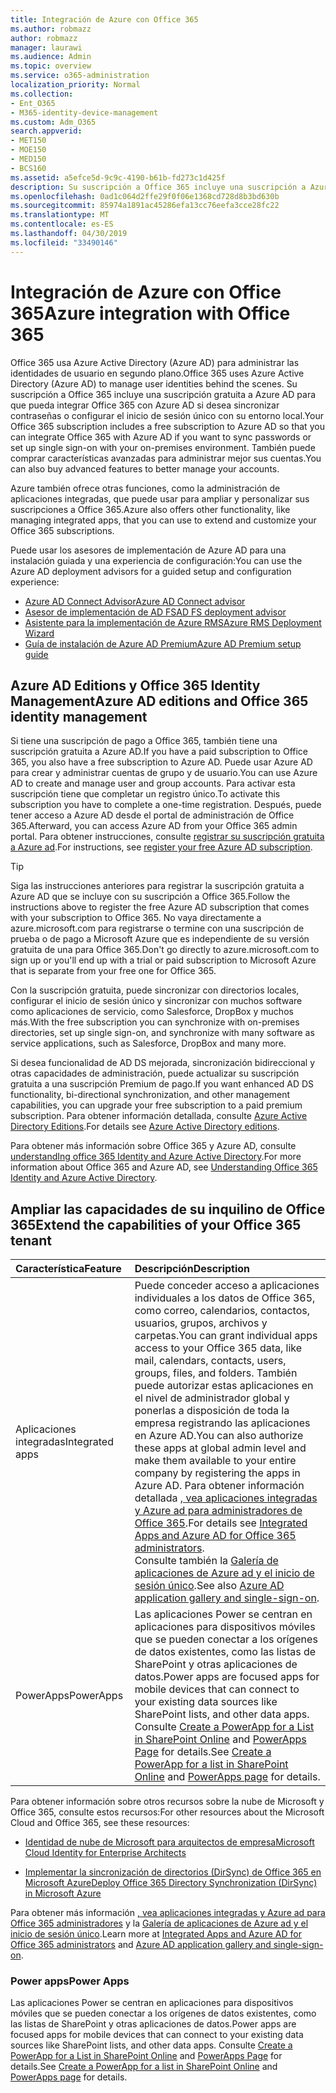 ```yaml
---
title: Integración de Azure con Office 365
ms.author: robmazz
author: robmazz
manager: laurawi
ms.audience: Admin
ms.topic: overview
ms.service: o365-administration
localization_priority: Normal
ms.collection:
- Ent_O365
- M365-identity-device-management
ms.custom: Adm_O365
search.appverid:
- MET150
- MOE150
- MED150
- BCS160
ms.assetid: a5efce5d-9c9c-4190-b61b-fd273c1d425f
description: Su suscripción a Office 365 incluye una suscripción a Azure AD. Integre Office 365 con Azure AD si desea la sincronización de contraseña o el inicio de sesión único con el entorno local.
ms.openlocfilehash: 0ad1c064d2ffe29f0f06e1368cd728d8b3bd630b
ms.sourcegitcommit: 85974a1891ac45286efa13cc76eefa3cce28fc22
ms.translationtype: MT
ms.contentlocale: es-ES
ms.lasthandoff: 04/30/2019
ms.locfileid: "33490146"
---
```

# <a name="azure-integration-with-office-365"></a><span data-ttu-id="74896-104">Integración de Azure con Office 365</span><span class="sxs-lookup"><span data-stu-id="74896-104">Azure integration with Office 365</span></span>

<span data-ttu-id="74896-105">Office 365 usa Azure Active Directory (Azure AD) para administrar las identidades de usuario en segundo plano.</span><span class="sxs-lookup"><span data-stu-id="74896-105">Office 365 uses Azure Active Directory (Azure AD) to manage user identities behind the scenes.</span></span> <span data-ttu-id="74896-106">Su suscripción a Office 365 incluye una suscripción gratuita a Azure AD para que pueda integrar Office 365 con Azure AD si desea sincronizar contraseñas o configurar el inicio de sesión único con su entorno local.</span><span class="sxs-lookup"><span data-stu-id="74896-106">Your Office 365 subscription includes a free subscription to Azure AD so that you can integrate Office 365 with Azure AD if you want to sync passwords or set up single sign-on with your on-premises environment.</span></span> <span data-ttu-id="74896-107">También puede comprar características avanzadas para administrar mejor sus cuentas.</span><span class="sxs-lookup"><span data-stu-id="74896-107">You can also buy advanced features to better manage your accounts.</span></span>
  
<span data-ttu-id="74896-108">Azure también ofrece otras funciones, como la administración de aplicaciones integradas, que puede usar para ampliar y personalizar sus suscripciones a Office 365.</span><span class="sxs-lookup"><span data-stu-id="74896-108">Azure also offers other functionality, like managing integrated apps, that you can use to extend and customize your Office 365 subscriptions.</span></span>
  
<span data-ttu-id="74896-109">Puede usar los asesores de implementación de Azure AD para una instalación guiada y una experiencia de configuración:</span><span class="sxs-lookup"><span data-stu-id="74896-109">You can use the Azure AD deployment advisors for a guided setup and configuration experience:</span></span>
 - [<span data-ttu-id="74896-110">Azure AD Connect Advisor</span><span class="sxs-lookup"><span data-stu-id="74896-110">Azure AD Connect advisor</span></span>](https://aka.ms/aadconnectpwsync)
 - [<span data-ttu-id="74896-111">Asesor de implementación de AD FS</span><span class="sxs-lookup"><span data-stu-id="74896-111">AD FS deployment advisor</span></span>](https://aka.ms/adfsguidance)
 - [<span data-ttu-id="74896-112">Asistente para la implementación de Azure RMS</span><span class="sxs-lookup"><span data-stu-id="74896-112">Azure RMS Deployment Wizard</span></span>](https://aka.ms/azuremsguidance)
 - [<span data-ttu-id="74896-113">Guía de instalación de Azure AD Premium</span><span class="sxs-lookup"><span data-stu-id="74896-113">Azure AD Premium setup guide</span></span>](https://aka.ms/aadpguidance)
  
## <a name="azure-ad-editions-and-office-365-identity-management"></a><span data-ttu-id="74896-114">Azure AD Editions y Office 365 Identity Management</span><span class="sxs-lookup"><span data-stu-id="74896-114">Azure AD editions and Office 365 identity management</span></span>

<span data-ttu-id="74896-115">Si tiene una suscripción de pago a Office 365, también tiene una suscripción gratuita a Azure AD.</span><span class="sxs-lookup"><span data-stu-id="74896-115">If you have a paid subscription to Office 365, you also have a free subscription to Azure AD.</span></span> <span data-ttu-id="74896-116">Puede usar Azure AD para crear y administrar cuentas de grupo y de usuario.</span><span class="sxs-lookup"><span data-stu-id="74896-116">You can use Azure AD to create and manage user and group accounts.</span></span> <span data-ttu-id="74896-117">Para activar esta suscripción tiene que completar un registro único.</span><span class="sxs-lookup"><span data-stu-id="74896-117">To activate this subscription you have to complete a one-time registration.</span></span> <span data-ttu-id="74896-118">Después, puede tener acceso a Azure AD desde el portal de administración de Office 365.</span><span class="sxs-lookup"><span data-stu-id="74896-118">Afterward, you can access Azure AD from your Office 365 admin portal.</span></span> <span data-ttu-id="74896-119">Para obtener instrucciones, consulte [registrar su suscripción gratuita a Azure ad](https://go.microsoft.com/fwlink/p/?LinkId=617127).</span><span class="sxs-lookup"><span data-stu-id="74896-119">For instructions, see [register your free Azure AD subscription](https://go.microsoft.com/fwlink/p/?LinkId=617127).</span></span> 
  
> [!TIP]
> <span data-ttu-id="74896-120">Siga las instrucciones anteriores para registrar la suscripción gratuita a Azure AD que se incluye con su suscripción a Office 365.</span><span class="sxs-lookup"><span data-stu-id="74896-120">Follow the instructions above to register the free Azure AD subscription that comes with your subscription to Office 365.</span></span> <span data-ttu-id="74896-121">No vaya directamente a azure.microsoft.com para registrarse o termine con una suscripción de prueba o de pago a Microsoft Azure que es independiente de su versión gratuita de una para Office 365.</span><span class="sxs-lookup"><span data-stu-id="74896-121">Don't go directly to azure.microsoft.com to sign up or you'll end up with a trial or paid subscription to Microsoft Azure that is separate from your free one for Office 365.</span></span> 
  
<span data-ttu-id="74896-122">Con la suscripción gratuita, puede sincronizar con directorios locales, configurar el inicio de sesión único y sincronizar con muchos software como aplicaciones de servicio, como Salesforce, DropBox y muchos más.</span><span class="sxs-lookup"><span data-stu-id="74896-122">With the free subscription you can synchronize with on-premises directories, set up single sign-on, and synchronize with many software as service applications, such as Salesforce, DropBox and many more.</span></span>
  
<span data-ttu-id="74896-123">Si desea funcionalidad de AD DS mejorada, sincronización bidireccional y otras capacidades de administración, puede actualizar su suscripción gratuita a una suscripción Premium de pago.</span><span class="sxs-lookup"><span data-stu-id="74896-123">If you want enhanced AD DS functionality, bi-directional synchronization, and other management capabilities, you can upgrade your free subscription to a paid premium subscription.</span></span> <span data-ttu-id="74896-124">Para obtener información detallada, consulte [Azure Active Directory Editions](https://docs.microsoft.com/azure/active-directory/fundamentals/active-directory-whatis).</span><span class="sxs-lookup"><span data-stu-id="74896-124">For details see [Azure Active Directory editions](https://docs.microsoft.com/azure/active-directory/fundamentals/active-directory-whatis).</span></span>
  
<span data-ttu-id="74896-125">Para obtener más información sobre Office 365 y Azure AD, consulte [understandIng office 365 Identity and Azure Active Directory](https://support.office.com/article/06a189e7-5ec6-4af2-94bf-a22ea225a7a9).</span><span class="sxs-lookup"><span data-stu-id="74896-125">For more information about Office 365 and Azure AD, see [Understanding Office 365 Identity and Azure Active Directory](https://support.office.com/article/06a189e7-5ec6-4af2-94bf-a22ea225a7a9).</span></span>
  
## <a name="extend-the-capabilities-of-your-office-365-tenant"></a><span data-ttu-id="74896-126">Ampliar las capacidades de su inquilino de Office 365</span><span class="sxs-lookup"><span data-stu-id="74896-126">Extend the capabilities of your Office 365 tenant</span></span>

|<span data-ttu-id="74896-127">**Característica**</span><span class="sxs-lookup"><span data-stu-id="74896-127">**Feature**</span></span>|<span data-ttu-id="74896-128">**Descripción**</span><span class="sxs-lookup"><span data-stu-id="74896-128">**Description**</span></span>|
|:-----|:-----|
|<span data-ttu-id="74896-129">Aplicaciones integradas</span><span class="sxs-lookup"><span data-stu-id="74896-129">Integrated apps</span></span>  <br/> |<span data-ttu-id="74896-130">Puede conceder acceso a aplicaciones individuales a los datos de Office 365, como correo, calendarios, contactos, usuarios, grupos, archivos y carpetas.</span><span class="sxs-lookup"><span data-stu-id="74896-130">You can grant individual apps access to your Office 365 data, like mail, calendars, contacts, users, groups, files, and folders.</span></span> <span data-ttu-id="74896-131">También puede autorizar estas aplicaciones en el nivel de administrador global y ponerlas a disposición de toda la empresa registrando las aplicaciones en Azure AD.</span><span class="sxs-lookup"><span data-stu-id="74896-131">You can also authorize these apps at global admin level and make them available to your entire company by registering the apps in Azure AD.</span></span> <span data-ttu-id="74896-132">Para obtener información detallada [, vea aplicaciones integradas y Azure ad para administradores de Office 365](https://support.office.com/article/cb2250e3-451e-416f-bf4e-363549652c2a).</span><span class="sxs-lookup"><span data-stu-id="74896-132">For details see [Integrated Apps and Azure AD for Office 365 administrators](https://support.office.com/article/cb2250e3-451e-416f-bf4e-363549652c2a).</span></span>  <br/> <span data-ttu-id="74896-133">Consulte también la [Galería de aplicaciones de Azure ad y el inicio de sesión único](https://go.microsoft.com/fwlink/p/?LinkId=698604).</span><span class="sxs-lookup"><span data-stu-id="74896-133">See also [Azure AD application gallery and single-sign-on](https://go.microsoft.com/fwlink/p/?LinkId=698604).</span></span>  <br/> |
|<span data-ttu-id="74896-134">PowerApps</span><span class="sxs-lookup"><span data-stu-id="74896-134">PowerApps</span></span>  <br/> | <span data-ttu-id="74896-135">Las aplicaciones Power se centran en aplicaciones para dispositivos móviles que se pueden conectar a los orígenes de datos existentes, como las listas de SharePoint y otras aplicaciones de datos.</span><span class="sxs-lookup"><span data-stu-id="74896-135">Power apps are focused apps for mobile devices that can connect to your existing data sources like SharePoint lists, and other data apps.</span></span> <span data-ttu-id="74896-136">Consulte [Create a PowerApp for a List in SharePoint Online](https://support.office.com/article/9338b2d2-67ac-4b81-8e67-97da27e5e9ab) and [PowerApps Page](https://powerapps.microsoft.com/) for details.</span><span class="sxs-lookup"><span data-stu-id="74896-136">See [Create a PowerApp for a list in SharePoint Online](https://support.office.com/article/9338b2d2-67ac-4b81-8e67-97da27e5e9ab) and [PowerApps page](https://powerapps.microsoft.com/) for details.</span></span>  <br/> |
   
<span data-ttu-id="74896-137">Para obtener información sobre otros recursos sobre la nube de Microsoft y Office 365, consulte estos recursos:</span><span class="sxs-lookup"><span data-stu-id="74896-137">For other resources about the Microsoft Cloud and Office 365, see these resources:</span></span>
  
- [<span data-ttu-id="74896-138">Identidad de nube de Microsoft para arquitectos de empresa</span><span class="sxs-lookup"><span data-stu-id="74896-138">Microsoft Cloud Identity for Enterprise Architects</span></span>](https://go.microsoft.com/fwlink/p/?LinkId=524586)
    
- [<span data-ttu-id="74896-139">Implementar la sincronización de directorios (DirSync) de Office 365 en Microsoft Azure</span><span class="sxs-lookup"><span data-stu-id="74896-139">Deploy Office 365 Directory Synchronization (DirSync) in Microsoft Azure</span></span>](https://go.microsoft.com/fwlink/p/?LinkId=517887)
    

<span data-ttu-id="74896-140">Para obtener más información [, vea aplicaciones integradas y Azure ad para Office 365 administradores](integrated-apps-and-azure-ads.md) y la [Galería de aplicaciones de Azure ad y el inicio de sesión único](https://docs.microsoft.com/azure/active-directory/manage-apps/what-is-single-sign-on).</span><span class="sxs-lookup"><span data-stu-id="74896-140">Learn more at [Integrated Apps and Azure AD for Office 365 administrators](integrated-apps-and-azure-ads.md) and [Azure AD application gallery and single-sign-on](https://docs.microsoft.com/azure/active-directory/manage-apps/what-is-single-sign-on).</span></span>

### <a name="power-apps"></a><span data-ttu-id="74896-141">Power apps</span><span class="sxs-lookup"><span data-stu-id="74896-141">Power Apps</span></span>
<span data-ttu-id="74896-142">Las aplicaciones Power se centran en aplicaciones para dispositivos móviles que se pueden conectar a los orígenes de datos existentes, como las listas de SharePoint y otras aplicaciones de datos.</span><span class="sxs-lookup"><span data-stu-id="74896-142">Power apps are focused apps for mobile devices that can connect to your existing data sources like SharePoint lists, and other data apps.</span></span> <span data-ttu-id="74896-143">Consulte [Create a PowerApp for a List in SharePoint Online](https://support.office.com/article/9338b2d2-67ac-4b81-8e67-97da27e5e9ab) and [PowerApps Page](https://powerapps.microsoft.com/) for details.</span><span class="sxs-lookup"><span data-stu-id="74896-143">See [Create a PowerApp for a list in SharePoint Online](https://support.office.com/article/9338b2d2-67ac-4b81-8e67-97da27e5e9ab) and [PowerApps page](https://powerapps.microsoft.com/) for details.</span></span>